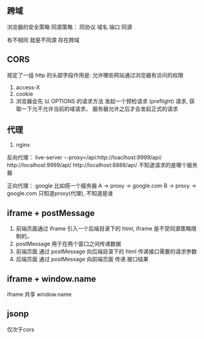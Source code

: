## 跨域
浏览器的安全策略
同源策略：
同协议 域名 端口 同源

有不相同 就是不同源 存在跨域


## CORS
规定了一组 http 的头部字段作用是:
  允许哪些网站通过浏览器有访问的权限

1. access-X
2. cookie
3. 浏览器会先 以 OPTIONS 的请求方法 发起一个预检请求 (preflight) 请求, 获取一下允不允许当前的域请求，
服务器允许之后才会发起正式的请求


## 代理
  1. nginx
  
  反向代理：   live-server --proxy=/api:http://loaclhost:9999/api/
  http://localhost:9999/api/
  http://localhost:8888/api/
  不知道请求的是哪个服务器
  
  正向代理：
  google
  比如搭一个服务器
  A -> proxy -> google.com
  B -> proxy -> google.com
  只知道proxy(代理), 不知道是谁

## iframe + postMessage  
  1. 前端页面通过 iframe 引入一个后端目录下的 html,
    iframe  是不受同源策略限制的，
  2. postMessage 用于在两个窗口之间传递数据
  3. 前端页面 通过 postMessage 向后端目录下的 html 传递接口需要的请求参数
  4. 后端页面 通过 postMessage 向前端页面 传递 接口结果

## iframe + window.name  
  iframe 共享 window.name


## jsonp
仅次于cors